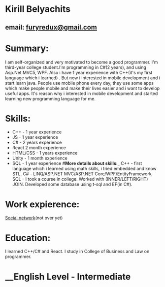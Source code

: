 # __Kirill Belyachits__
## email: furyredux@gmail.com
# __Summary:__
I am self-organized and very motivated to become a good programmer. I'm third-year сollege student.I'm programming in C#(2 years), and using Asp.Net MVC5, WPF. Also i have 1 year experience with C++(it's my first language which i learned) . But now i interested in mobile development and i start learn java. People use mobile phone every day, they use some apps which make people mobile and make their lives easier and i want to develop useful apps. It's reason why i interested in mobile development and started learning new programming language for me.
# __Skills:__
* C++ - 1 year experience
* JS - 1 year experience
* C# - 2 years experience
* React 2 month experience
* HTML/CSS - 1 years experience
* Unity - 1 month experience
* SQL - 1 year experience
#__More details about skills:___
C++ - first language which i learned using math skills, i tried embedded and know STL.
C# - LINQ/ASP.NET MVC/ASP.NET Core/WPF/EntityFramework
SQL - I took a course in college. Worked with (INNER/LEFT/RIGHT) JOIN. Developed some database using t-sql and EF(in C#).
# __Work expierence:__ 
[Social network](http://offbook-web.s3-website-us-east-1.amazonaws.com/)(not over yet)
# __Education:__
I learned C++/C# and React. I study in College of Business and Law on programmer.
# __English Level - Intermediate
